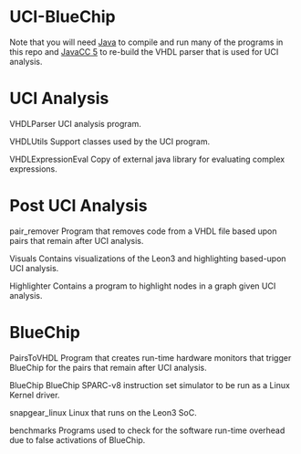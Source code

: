 # UCI-BlueChip

Note that you will need <a href="http://www.oracle.com/technetwork/java/javase/downloads/jdk7-downloads-1880260.html">Java</a> to compile and run many of the programs in this repo and <a href="https://java.net/projects/javacc/downloads">JavaCC 5</a> to re-build the VHDL parser that is used for UCI analysis.

# UCI Analysis

VHDLParser
  UCI analysis program.

VHDLUtils
  Support classes used by the UCI program.
  
VHDLExpressionEval
  Copy of external java library for evaluating complex expressions.
  
# Post UCI Analysis

pair_remover
  Program that removes code from a VHDL file based upon pairs that remain after UCI analysis.

Visuals
  Contains visualizations of the Leon3 and highlighting based-upon UCI analysis.
  
Highlighter
  Contains a program to highlight nodes in a graph given UCI analysis.

# BlueChip

PairsToVHDL
  Program that creates run-time hardware monitors that trigger BlueChip for the pairs that remain after UCI analysis.
  
BlueChip
  BlueChip SPARC-v8 instruction set simulator to be run as a Linux Kernel driver.

snapgear_linux
  Linux that runs on the Leon3 SoC.
  
benchmarks
  Programs used to check for the software run-time overhead due to false activations of BlueChip.
  
